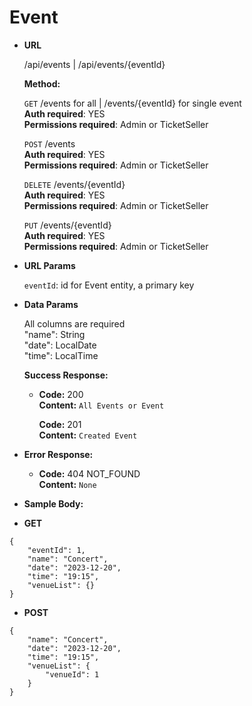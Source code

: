 # **Event**

- **URL**

  /api/events | /api/events/{eventId}
  
  **Method:**

  `GET` /events for all | /events/{eventId} for single event<br />
  **Auth required**: YES<br />
  **Permissions required**: Admin or TicketSeller<br />

  `POST` /events<br />
  **Auth required**: YES<br />
  **Permissions required**: Admin or TicketSeller<br />

  `DELETE` /events/{eventId}<br />
  **Auth required**: YES<br />
  **Permissions required**: Admin or TicketSeller<br />

  `PUT` /events/{eventId}<br />
  **Auth required**: YES<br />
  **Permissions required**: Admin or TicketSeller<br />

- **URL Params**

  `eventId`: id for Event entity, a primary key
  
- **Data Params**

  All columns are required<br />
  "name": String <br />
  "date": LocalDate<br />
  "time": LocalTime
  
  **Success Response:**

  - **Code:** 200 <br />
    **Content:** `All Events or Event`

    **Code:** 201 <br />
    **Content:** `Created Event`

- **Error Response:**

  - **Code:** 404 NOT_FOUND <br />
    **Content:** `None`

- **Sample Body:**

- **GET**

```
{
	"eventId": 1,
	"name": "Concert",
	"date": "2023-12-20",
	"time": "19:15",
	"venueList": {}
}
```

- **POST**

```
{
	"name": "Concert",
	"date": "2023-12-20",
	"time": "19:15",
	"venueList": {
		"venueId": 1
	}
}
```


